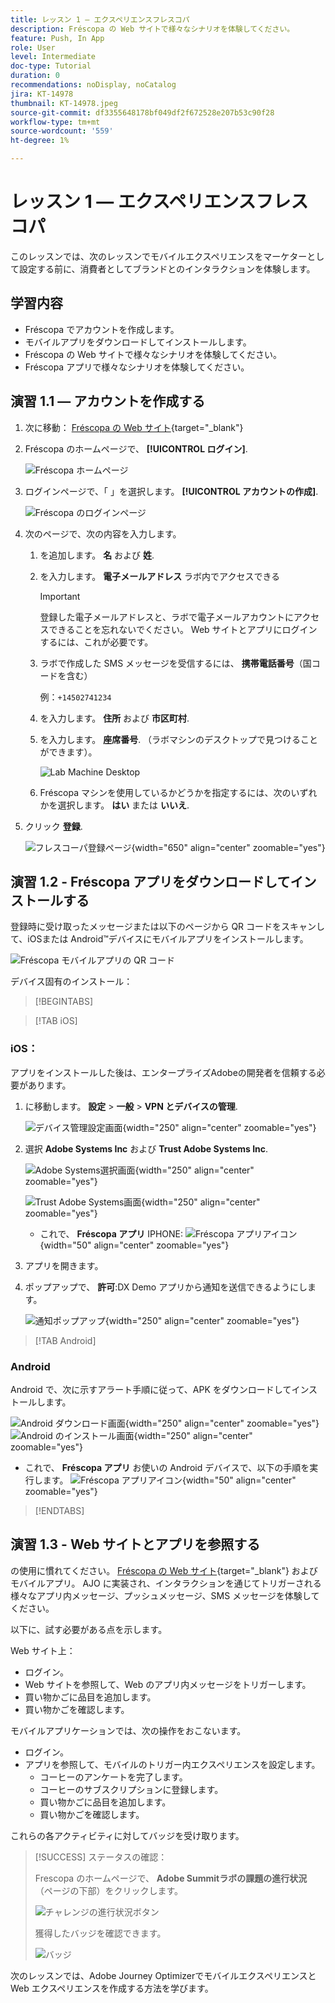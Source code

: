 ```yaml
---
title: レッスン 1 — エクスペリエンスフレスコパ
description: Fréscopa の Web サイトで様々なシナリオを体験してください。
feature: Push, In App
role: User
level: Intermediate
doc-type: Tutorial
duration: 0
recommendations: noDisplay, noCatalog
jira: KT-14978
thumbnail: KT-14978.jpeg
source-git-commit: df3355648178bf049df2f672528e207b53c90f28
workflow-type: tm+mt
source-wordcount: '559'
ht-degree: 1%

---
```



# レッスン 1 — エクスペリエンスフレスコパ

このレッスンでは、次のレッスンでモバイルエクスペリエンスをマーケターとして設定する前に、消費者としてブランドとのインタラクションを体験します。

## 学習内容

* Fréscopa でアカウントを作成します。
* モバイルアプリをダウンロードしてインストールします。
* Fréscopa の Web サイトで様々なシナリオを体験してください。
* Fréscopa アプリで様々なシナリオを体験してください。

## 演習 1.1 — アカウントを作成する

1. 次に移動： [Fréscopa の Web サイト](https://dsn.adobe.com/p/adobe-summit-2024?token=eyJhbGciOiJIUzI1NiIsInR5cCI6IkpXVCJ9.eyJpZCI6ImFub255bW91cyIsImVtYWlsIjoiYW5vbnltb3VzQGFkb2JlLmNvbSIsImlzc3VlciI6InNoYXJlZC1saW5rIiwiYXJnb24iOnsiYWNjZXNzIjoicmVhZC1wcm9qZWN0IiwicHJvamVjdElkIjoiYWRvYmUtc3VtbWl0LTIwMjQifSwiaWF0IjoxNzA5NjAyMzQzLCJleHAiOjE3MTE0MTY3NDN9.V3zEKnVL3vGpPqr_34XjnJ5PSYKApYviBE02zyBalsY){target="_blank"}

1. Fréscopa のホームページで、 **[!UICONTROL ログイン]**.

   ![Fréscopa ホームページ](/help/summit/l820-lab-workbook/assets/1-1-1-frescopa-homepage.png "Fréscopa ホームページ")

1. ログインページで、「 」を選択します。 **[!UICONTROL アカウントの作成]**.

   ![Fréscopa のログインページ](/help/summit/l820-lab-workbook/assets/1-1-2-frescopa-sign-in-page.png "フレスコーパのログイン")

1. 次のページで、次の内容を入力します。

   1. を追加します。 **名** および **姓**.

   1. を入力します。 **電子メールアドレス** ラボ内でアクセスできる

      >[!IMPORTANT]
      > 登録した電子メールアドレスと、ラボで電子メールアカウントにアクセスできることを忘れないでください。 Web サイトとアプリにログインするには、これが必要です。

   1. ラボで作成した SMS メッセージを受信するには、 **携帯電話番号**（国コードを含む）

      例：`+14502741234`

   1. を入力します。 **住所** および **市区町村**.

   1. を入力します。 **座席番号**. （ラボマシンのデスクトップで見つけることができます）。

      ![Lab Machine Desktop](/help/summit/l820-lab-workbook/assets/locate-seat-number.png)

   1. Fréscopa マシンを使用しているかどうかを指定するには、次のいずれかを選択します。 **はい** または **いいえ**.

1. クリック **登録**.

   ![フレスコーパ登録ページ](/help/summit/l820-lab-workbook/assets/1-1-3-frescopa-registration-page.png){width="650" align="center" zoomable="yes"}

## 演習 1.2 - Fréscopa アプリをダウンロードしてインストールする

登録時に受け取ったメッセージまたは以下のページから QR コードをスキャンして、iOSまたは Android™デバイスにモバイルアプリをインストールします。

![Fréscopa モバイルアプリの QR コード](/help/summit/l820-lab-workbook/assets/1-2-1-qr-codes.png "Fréscopa モバイルアプリの QR コード")

デバイス固有のインストール：

>[!BEGINTABS]

>[!TAB iOS]

### iOS：

アプリをインストールした後は、エンタープライズAdobeの開発者を信頼する必要があります。

1. に移動します。 **設定** > **一般** > **VPN とデバイスの管理**.

   ![デバイス管理設定画面](/help/summit/l820-lab-workbook/assets/1-2-2-device-management-screen.PNG "デバイス管理設定画面"){width="250" align="center" zoomable="yes"}

1. 選択 **Adobe Systems Inc** および **Trust Adobe Systems Inc**.

   ![Adobe Systems選択画面](/help/summit/l820-lab-workbook/assets/1-2-3-adobe-systems.PNG "Adobe Systems選択画面"){width="250" align="center" zoomable="yes"}
   <br>

   ![Trust Adobe Systems画面](/help/summit/l820-lab-workbook/assets/1-2-4-trust-adobe.PNG){width="250" align="center" zoomable="yes"}

   * これで、 **Fréscopa アプリ** IPHONE: ![Fréscopa アプリアイコン](/help/summit/l820-lab-workbook/assets/1-2-app-icon.png){width="50" align="center" zoomable="yes"}


1. アプリを開きます。

1. ポップアップで、 **許可**:DX Demo アプリから通知を送信できるようにします。

   ![通知ポップアップ](/help/summit/l820-lab-workbook/assets/1-2-allow-notifications.png){width="250" align="center" zoomable="yes"}

>[!TAB Android]

### Android

Android で、次に示すアラート手順に従って、APK をダウンロードしてインストールします。

![Android ダウンロード画面](/help/summit/l820-lab-workbook/assets/1-2-5-android-download.jpg "Android ダウンロード画面"){width="250" align="center" zoomable="yes"}
<br>
![Android のインストール画面](/help/summit/l820-lab-workbook/assets/1-2-6-android-installation.jpg){width="250" align="center" zoomable="yes"}

* これで、 **Fréscopa アプリ** お使いの Android デバイスで、以下の手順を実行します。 ![Fréscopa アプリアイコン](/help/summit/l820-lab-workbook/assets/1-2-app-icon.png){width="50" align="center" zoomable="yes"}

>[!ENDTABS]

## 演習 1.3 - Web サイトとアプリを参照する

の使用に慣れてください。 [Fréscopa の Web サイト](https://dsn.adobe.com/web/adobe-summit-2024?token=eyJhbGciOiJIUzI1NiIsInR5cCI6IkpXVCJ9.eyJpZCI6ImFub255bW91cyIsImVtYWlsIjoiYW5vbnltb3VzQGFkb2JlLmNvbSIsImlzc3VlciI6InNoYXJlZC1saW5rIiwiYXJnb24iOnsiYWNjZXNzIjoicmVhZC1wcm9qZWN0IiwicHJvamVjdElkIjoiYWRvYmUtc3VtbWl0LTIwMjQifSwiaWF0IjoxNzA4NjQyNTU4LCJleHAiOjE3MTA0NTY5NTh9.m4N8Bs5ZB1jYbUSdl1B6MaYJvUiolIYI_T_TcR-xMfU){target="_blank"} およびモバイルアプリ。 AJO に実装され、インタラクションを通じてトリガーされる様々なアプリ内メッセージ、プッシュメッセージ、SMS メッセージを体験してください。

以下に、試す必要がある点を示します。

Web サイト上：

* ログイン。
* Web サイトを参照して、Web のアプリ内メッセージをトリガーします。
* 買い物かごに品目を追加します。
* 買い物かごを確認します。

モバイルアプリケーションでは、次の操作をおこないます。

* ログイン。
* アプリを参照して、モバイルのトリガー内エクスペリエンスを設定します。
   * コーヒーのアンケートを完了します。
   * コーヒーのサブスクリプションに登録します。
   * 買い物かごに品目を追加します。
   * 買い物かごを確認します。

これらの各アクティビティに対してバッジを受け取ります。

>[!SUCCESS]
>ステータスの確認：
>
>Frescopa のホームページで、 **Adobe Summitラボの課題の進行状況** （ページの下部）をクリックします。
> 
>  ![チャレンジの進行状況ボタン](/help/summit/l820-lab-workbook/assets/1-3-challenge-progress-button.png)
>
> 獲得したバッジを確認できます。
> 
> ![バッジ](/help/summit/l820-lab-workbook/assets/1-3-badges.png)

次のレッスンでは、Adobe Journey Optimizerでモバイルエクスペリエンスと Web エクスペリエンスを作成する方法を学びます。

[def]: /help/summit/l820-lab-workbook/assets/1-2-4-trust-adobe.PNG
